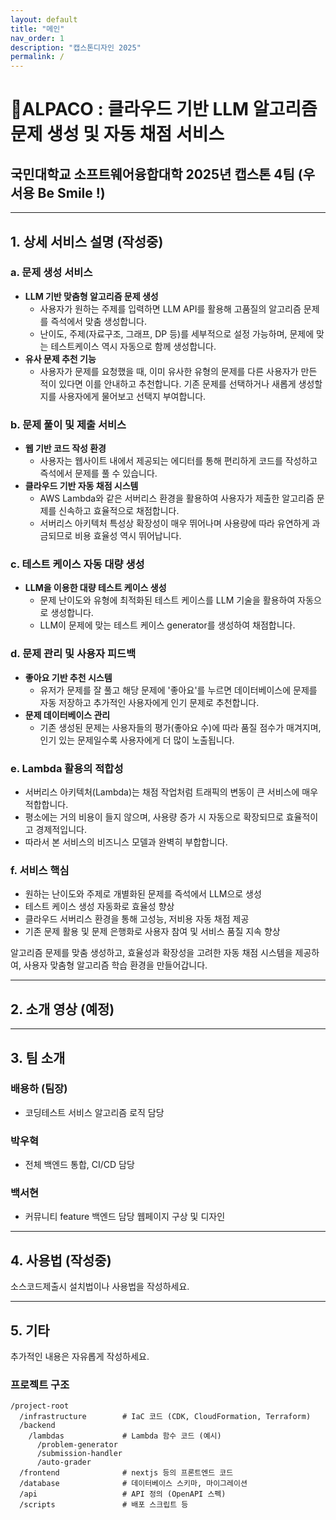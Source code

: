 ```yaml
---
layout: default
title: "메인"
nav_order: 1
description: "캡스톤디자인 2025"
permalink: /
---
```


# 🦙**ALPACO : 클라우드 기반 LLM 알고리즘 문제 생성 및 자동 채점 서비스**

## 국민대학교 소프트웨어융합대학 2025년 캡스톤 4팀 (우서용 Be Smile !)

---

## 1. 상세 서비스 설명 (작성중)

### a. 문제 생성 서비스

- **LLM 기반 맞춤형 알고리즘 문제 생성**
  - 사용자가 원하는 주제를 입력하면 LLM API를 활용해 고품질의 알고리즘 문제를 즉석에서 맞춤 생성합니다.
  - 난이도, 주제(자료구조, 그래프, DP 등)를 세부적으로 설정 가능하며, 문제에 맞는 테스트케이스 역시 자동으로 함께 생성합니다.
- **유사 문제 추천 기능**
  - 사용자가 문제를 요청했을 때, 이미 유사한 유형의 문제를 다른 사용자가 만든 적이 있다면 이를 안내하고 추천합니다. 기존 문제를 선택하거나 새롭게 생성할지를 사용자에게 물어보고 선택지 부여합니다.

### b. 문제 풀이 및 제출 서비스

- **웹 기반 코드 작성 환경**
  - 사용자는 웹사이트 내에서 제공되는 에디터를 통해 편리하게 코드를 작성하고 즉석에서 문제를 풀 수 있습니다.
- **클라우드 기반 자동 채점 시스템**
  - AWS Lambda와 같은 서버리스 환경을 활용하여 사용자가 제출한 알고리즘 문제를 신속하고 효율적으로 채점합니다.
  - 서버리스 아키텍처 특성상 확장성이 매우 뛰어나며 사용량에 따라 유연하게 과금되므로 비용 효율성 역시 뛰어납니다.

### c. 테스트 케이스 자동 대량 생성

- **LLM을 이용한 대량 테스트 케이스 생성**
  - 문제 난이도와 유형에 최적화된 테스트 케이스를 LLM 기술을 활용하여 자동으로 생성합니다.
  - LLM이 문제에 맞는 테스트 케이스 generator를 생성하여 채점합니다.

### d. 문제 관리 및 사용자 피드백

- **좋아요 기반 추천 시스템**
  - 유저가 문제를 잘 풀고 해당 문제에 '좋아요'를 누르면 데이터베이스에 문제를 자동 저장하고 추가적인 사용자에게 인기 문제로 추천합니다.
- **문제 데이터베이스 관리**
  - 기존 생성된 문제는 사용자들의 평가(좋아요 수)에 따라 품질 점수가 매겨지며, 인기 있는 문제일수록 사용자에게 더 많이 노출됩니다.

### e. Lambda 활용의 적합성

- 서버리스 아키텍처(Lambda)는 채점 작업처럼 트래픽의 변동이 큰 서비스에 매우 적합합니다.
- 평소에는 거의 비용이 들지 않으며, 사용량 증가 시 자동으로 확장되므로 효율적이고 경제적입니다.
- 따라서 본 서비스의 비즈니스 모델과 완벽히 부합합니다.

### f. 서비스 핵심

- 원하는 난이도와 주제로 개별화된 문제를 즉석에서 LLM으로 생성
- 테스트 케이스 생성 자동화로 효율성 향상
- 클라우드 서버리스 환경을 통해 고성능, 저비용 자동 채점 제공
- 기존 문제 활용 및 문제 은행화로 사용자 참여 및 서비스 품질 지속 향상

알고리즘 문제를 맞춤 생성하고, 효율성과 확장성을 고려한 자동 채점 시스템을 제공하여, 사용자 맞춤형 알고리즘 학습 환경을 만들어갑니다.

---

## 2. 소개 영상 (예정)

---

## 3. 팀 소개

### 배용하 (팀장)

- 코딩테스트 서비스 알고리즘 로직 담당

### 박우혁

- 전체 백엔드 통합, CI/CD 담당

### 백서현

- 커뮤니티 feature 백엔드 담당 웹페이지 구상 및 디자인

---

## 4. 사용법 (작성중)

소스코드제출시 설치법이나 사용법을 작성하세요.

---

## 5. 기타

추가적인 내용은 자유롭게 작성하세요.

### 프로젝트 구조

```shell
/project-root
  /infrastructure        # IaC 코드 (CDK, CloudFormation, Terraform)
  /backend
    /lambdas             # Lambda 함수 코드 (예시)
      /problem-generator
      /submission-handler
      /auto-grader
  /frontend              # nextjs 등의 프론트엔드 코드
  /database              # 데이터베이스 스키마, 마이그레이션
  /api                   # API 정의 (OpenAPI 스펙)
  /scripts               # 배포 스크립트 등
```
